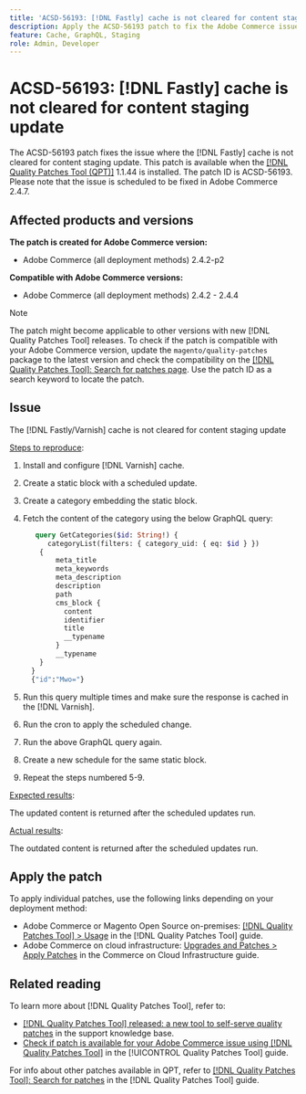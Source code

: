 ```yaml
---
title: 'ACSD-56193: [!DNL Fastly] cache is not cleared for content staging update'
description: Apply the ACSD-56193 patch to fix the Adobe Commerce issue where the [!DNL Fastly] cache is not cleared for content staging update.
feature: Cache, GraphQL, Staging
role: Admin, Developer
---
```

# ACSD-56193: [!DNL Fastly] cache is not cleared for content staging update

The ACSD-56193 patch fixes the issue where the [!DNL Fastly] cache is not cleared for content staging update. This patch is available when the [[!DNL Quality Patches Tool (QPT)]](https://experienceleague.adobe.com/en/docs/commerce-knowledge-base/kb/announcements/commerce-announcements/magento-quality-patches-released-new-tool-to-self-serve-quality-patches) 1.1.44 is installed. The patch ID is ACSD-56193. Please note that the issue is scheduled to be fixed in Adobe Commerce 2.4.7.

## Affected products and versions

**The patch is created for Adobe Commerce version:**

* Adobe Commerce (all deployment methods) 2.4.2-p2

**Compatible with Adobe Commerce versions:**

* Adobe Commerce (all deployment methods) 2.4.2 - 2.4.4

>[!NOTE]
>
>The patch might become applicable to other versions with new [!DNL Quality Patches Tool] releases. To check if the patch is compatible with your Adobe Commerce version, update the `magento/quality-patches` package to the latest version and check the compatibility on the [[!DNL Quality Patches Tool]: Search for patches page](https://experienceleague.adobe.com/tools/commerce-quality-patches/index.html). Use the patch ID as a search keyword to locate the patch.

## Issue

The [!DNL Fastly/Varnish] cache is not cleared for content staging update

<u>Steps to reproduce</u>:

1. Install and configure [!DNL Varnish] cache.
1. Create a static block with a scheduled update.
1. Create a category embedding the static block. 
1. Fetch the content of the category using the below GraphQL query:

    ```GraphQL
       query GetCategories($id: String!) {
          categoryList(filters: { category_uid: { eq: $id } }) 
        {
            meta_title
            meta_keywords
            meta_description
            description
            path
            cms_block {
              content
              identifier
              title
              __typename
            }
            __typename
        }
      }
      {"id":"Mwo="}
    ```

1. Run this query multiple times and make sure the response is cached in the [!DNL Varnish].
1. Run the cron to apply the scheduled change.
1. Run the above GraphQL query again.
1. Create a new schedule for the same static block.
1. Repeat the steps numbered 5-9.

<u>Expected results</u>:

The updated content is returned after the scheduled updates run.

<u>Actual results</u>:

The outdated content is returned after the scheduled updates run.

## Apply the patch

To apply individual patches, use the following links depending on your deployment method:

* Adobe Commerce or Magento Open Source on-premises: [[!DNL Quality Patches Tool] > Usage](/help/tools/quality-patches-tool/usage.md) in the [!DNL Quality Patches Tool] guide.
* Adobe Commerce on cloud infrastructure: [Upgrades and Patches > Apply Patches](https://experienceleague.adobe.com/docs/commerce-cloud-service/user-guide/develop/upgrade/apply-patches.html) in the Commerce on Cloud Infrastructure guide.

## Related reading

To learn more about [!DNL Quality Patches Tool], refer to:

* [[!DNL Quality Patches Tool] released: a new tool to self-serve quality patches](https://experienceleague.adobe.com/en/docs/commerce-knowledge-base/kb/announcements/commerce-announcements/magento-quality-patches-released-new-tool-to-self-serve-quality-patches) in the support knowledge base.
* [Check if patch is available for your Adobe Commerce issue using [!DNL Quality Patches Tool]](/help/tools/quality-patches-tool/patches-available-in-qpt/check-patch-for-magento-issue-with-magento-quality-patches.md) in the [!UICONTROL Quality Patches Tool] guide.


For info about other patches available in QPT, refer to [[!DNL Quality Patches Tool]: Search for patches](https://experienceleague.adobe.com/tools/commerce-quality-patches/index.html) in the [!DNL Quality Patches Tool] guide.
